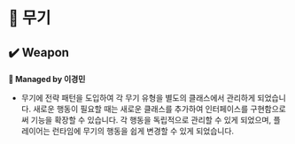 # 📌 무기
## ✔️ Weapon
**🎇 Managed by 이경민**

- 무기에 전략 패턴을 도입하여 각 무기 유형을 별도의 클래스에서 관리하게 되었습니다. 
새로운 행동이 필요할 때는 새로운 클래스를 추가하여 인터페이스를 구현함으로써 기능을 확장할 수 있습니다. 각 행동을 독립적으로 관리할 수 있게 되었으며, 플레이어는 런타임에 무기의 행동을 쉽게 변경할 수 있게 되었습니다.

